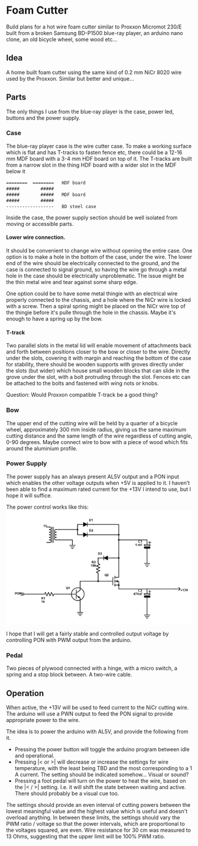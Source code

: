 # Foam Cutter

Build plans for a hot wire foam cutter similar to Proxxon Micromot 230/E built from a broken Samsung BD-P1500 blue-ray player, an arduino nano clone, an old bicycle wheel, some wood etc...

## Idea

A home built foam cutter using the same kind of 0.2 mm NiCr 8020 wire used by the Proxxon. Similar but better and unique...

## Parts

The only things I use from the blue-ray player is the case, power led, buttons and the power supply.

### Case

The blue-ray player case is the wire cutter case.
To make a working surface which is flat and has T-tracks to fasten fence etc,
there could be a 12-16 mm MDF board with a 3-4 mm HDF board on top of it. The T-tracks are built from a narrow slot in the thing HDF board with a wider slot in the MDF below it

    ========  ========   HDF board
    #####        #####
    #####        #####   MDF board
    #####        #####
    ------------------   BD steel case

Inside the case, the power supply section should be well isolated from moving or accessible parts.

#### Lower wire connection.

It should be convenient to change wire without opening the entire case. One option is to make a hole in the bottom of the case, under the wire. The lower end of the wire should be electrically connected to the ground, and the case is connected to signal ground, so having the wire go through a metal hole in the case should be electrically unproblematic. The issue might be the thin metal wire and tear against some sharp edge.

One option could be to have some metal thingie with an electrical wire properly connected to the chassis, and a hole where the NiCr wire is locked with a screw. Then a spiral spring might be placed on the NiCr wire top of the thingie before it's pulle through the hole in the chassis. Maybe it's enough to have a spring up by the bow.

#### T-track

Two parallel slots in the metal lid will enable movement of attachments back and forth between positions closer to the bow or closer to the wire. Directly under the slots, covering it with margin and reaching the bottom of the case for stability, there should be wooden supports with groves directly under the slots (but wider) which house small wooden blocks that can slide in the grove under the slot, with a bolt protruding through the slot. Fences etc can be attached to the bolts and fastened with wing nots or knobs.

Question: Would Proxxon compatible T-track be a good thing?

### Bow

The upper end of the cutting wire will be held by a quarter of a bicycle wheel, approximately 300 mm inside radius, giving us the same maximum cutting distance and the same length of the wire regardless of cutting angle, 0-90 degrees.
Maybe connect wire to bow with a piece of wood which fits around the aluminium profile.

### Power Supply

The power supply has an always present AL5V output and a PON input which enables the other voltage outputs when +5V is applied to it. I haven't been able to find a maximum rated current for the +13V I intend to use, but I hope it will suffice.

The power control works like this: ![Schematics Power Control 13V](power-control-13v.png)

I hope that I will get a fairly stable and controlled output voltage by controlling PON with PWM output from the arduino.

### Pedal

Two pieces of plywood connected with a hinge, with a micro switch, a spring and a stop block between. A two-wire cable.

## Operation

When active, the +13V will be used to feed current to the NiCr cutting wire. The arduino will use a PWN output to feed the PON signal to provide appropriate power to the wire.

The idea is to power the arduino with AL5V, and provide the following from it.

  - Pressing the power button will toggle the arduino program between idle and operational.
  - Pressing |< or >| will decrease or increase the settings for wire temperature, with the least being TBD and the most corresponding to a 1 A current. The setting should be indicated somehow... Visual or sound?
  - Pressing a foot pedal will turn on the power to heat the wire, based on the |< / >| setting. I.e. it will shift the state between waiting and active. There should probably be a visual cue too.

The settings should provide an even interval of cutting powers between the lowest meaningful value and the highest value which is useful and doesn't overload anything. In between these limits, the settings should vary the PWM ratio / voltage so that the power intervals, which are proportional to the voltages squared, are even. Wire resistance for 30 cm was measured to 13 Ohms, suggesting that the upper limit will be 100% PWM ratio.

